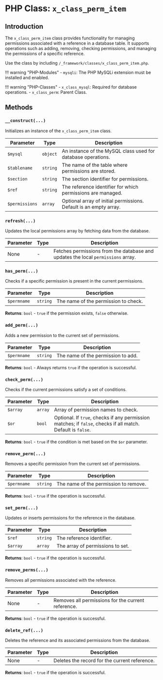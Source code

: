 # PHP Class: `x_class_perm_item`

## Introduction

The `x_class_perm_item` class provides functionality for managing permissions associated with a reference in a database table. It supports operations such as adding, removing, checking permissions, and managing the permissions of a specific reference.

Use the class by including `/_framework/classes/x_class_perm_item.php`.
	
!!! warning "PHP-Modules"
	- `mysqli`: The PHP MySQLi extension must be installed and enabled.  

!!! warning "PHP-Classes"
	- `x_class_mysql`: Required for database operations.
	- `x_class_perm`: Parent Class.

## Methods

### `__construct(...)`

Initializes an instance of the `x_class_perm_item` class.

| Parameter       | Type       | Description                                                              |
|-----------------|------------|--------------------------------------------------------------------------|
| `$mysql`        | `object`    | An instance of the MySQL class used for database operations.             |
| `$tablename`    | `string`    | The name of the table where permissions are stored.                      |
| `$section`      | `string`    | The section identifier for permissions.                                  |
| `$ref`          | `string`    | The reference identifier for which permissions are managed.              |
| `$permissions`  | `array`     | Optional array of initial permissions. Default is an empty array.        |

### `refresh(...)`

Updates the local permissions array by fetching data from the database.

| Parameter | Type   | Description                              |
|-----------|--------|------------------------------------------|
| None      | -      | Fetches permissions from the database and updates the local `permissions` array. |

### `has_perm(...)`

Checks if a specific permission is present in the current permissions.

| Parameter  | Type    | Description                              |
|------------|---------|------------------------------------------|
| `$permname`| `string`| The name of the permission to check.     |

**Returns**: `bool` - `true` if the permission exists, `false` otherwise.

### `add_perm(...)`

Adds a new permission to the current set of permissions.

| Parameter  | Type    | Description                              |
|------------|---------|------------------------------------------|
| `$permname`| `string`| The name of the permission to add.       |

**Returns**: `bool` - Always returns `true` if the operation is successful.

### `check_perm(...)`

Checks if the current permissions satisfy a set of conditions.

| Parameter | Type    | Description                              |
|-----------|---------|------------------------------------------|
| `$array`  | `array` | Array of permission names to check.      |
| `$or`     | `bool`  | Optional. If `true`, checks if any permission matches; if `false`, checks if all match. Default is `false`. |

**Returns**: `bool` - `true` if the condition is met based on the `$or` parameter.

### `remove_perm(...)`

Removes a specific permission from the current set of permissions.

| Parameter  | Type    | Description                              |
|------------|---------|------------------------------------------|
| `$permname`| `string`| The name of the permission to remove.    |

**Returns**: `bool` - `true` if the operation is successful.

### `set_perm(...)`

Updates or inserts permissions for the reference in the database.

| Parameter | Type   | Description                              |
|-----------|--------|------------------------------------------|
| `$ref`    | `string`| The reference identifier.                |
| `$array`  | `array` | The array of permissions to set.         |

**Returns**: `bool` - `true` if the operation is successful.

### `remove_perms(...)`

Removes all permissions associated with the reference.

| Parameter | Type   | Description                              |
|-----------|--------|------------------------------------------|
| None      | -      | Removes all permissions for the current reference. |

**Returns**: `bool` - `true` if the operation is successful.

### `delete_ref(...)`

Deletes the reference and its associated permissions from the database.

| Parameter | Type   | Description                              |
|-----------|--------|------------------------------------------|
| None      | -      | Deletes the record for the current reference. |

**Returns**: `bool` - `true` if the operation is successful.
